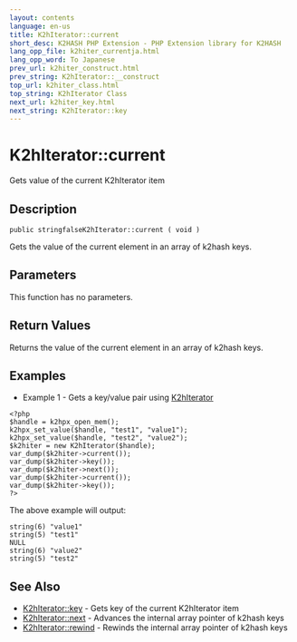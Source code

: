 ```yaml
---
layout: contents
language: en-us
title: K2hIterator::current
short_desc: K2HASH PHP Extension - PHP Extension library for K2HASH
lang_opp_file: k2hiter_currentja.html
lang_opp_word: To Japanese
prev_url: k2hiter_construct.html
prev_string: K2hIterator::__construct
top_url: k2hiter_class.html
top_string: K2hIterator Class
next_url: k2hiter_key.html
next_string: K2hIterator::key
---
```


# K2hIterator::current
Gets value of the current K2hIterator item

## Description
```
public stringfalseK2hIterator::current ( void )
```
Gets the value of the current element in an array of k2hash keys. 

## Parameters
This function has no parameters.

## Return Values
Returns the value of the current element in an array of k2hash keys. 

## Examples
- Example 1 - Gets a key/value pair using [K2hIterator](k2hiter_class.html)
```
<?php
$handle = k2hpx_open_mem();
k2hpx_set_value($handle, "test1", "value1");
k2hpx_set_value($handle, "test2", "value2");
$k2hiter = new K2hIterator($handle);
var_dump($k2hiter->current());
var_dump($k2hiter->key());
var_dump($k2hiter->next());
var_dump($k2hiter->current());
var_dump($k2hiter->key());
?>
```
The above example will output:
```
string(6) "value1"
string(5) "test1"
NULL
string(6) "value2"
string(5) "test2"
```

## See Also
- [K2hIterator::key](k2hiter_key.html) - Gets key of the current K2hIterator item
- [K2hIterator::next](k2hiter_next.html) - Advances the internal array pointer of k2hash keys
- [K2hIterator::rewind](k2hiter_rewind.html) - Rewinds the internal array pointer of k2hash keys
